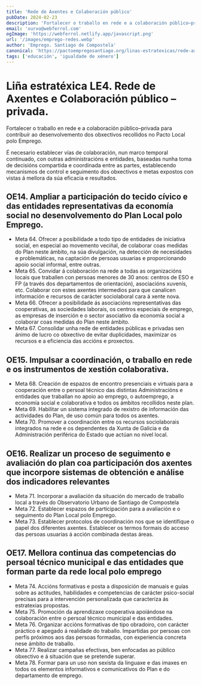 ```yaml
---
title: 'Rede de Axentes e Colaboración público'
pubDate: 2024-02-23
description: 'Fortalecer o traballo en rede e a colaboración público–privada para contribuír ao desenvolvemento dos obxectivos recollidos no Pacto Local polo Emprego.'
email: 'xurxo@webferrol.com'
ogImage: 'https://webferrol.netlify.app/javascript.png'
url: '/images/emprego-redes.webp'
author: 'Emprego. Santiago de Compostela'
canonical: 'https://pactoempregosantiago.org/linas-estratexicas/rede-axentes-colaboracion-publico/'
tags: ['educación', 'igualdade de xénero']
---
```


# Liña estratéxica LE4. Rede de Axentes e Colaboración público – privada.

Fortalecer o traballo en rede e a colaboración público–privada para contribuír ao
desenvolvemento dos obxectivos recollidos no Pacto Local polo Emprego.

É necesario establecer vías de colaboración, nun marco temporal continuado, con outras
administracións e entidades, baseadas nunha toma de decisións compartida e coordinada
entre as partes, establecendo mecanismos de control e seguimento dos obxectivos e metas
expostos con vistas á mellora da súa eficacia e resultados.

<h2 id="OE14">OE14. Ampliar a participación do tecido cívico e das entidades representativas da economía social no desenvolvemento do Plan Local polo Emprego. </h2>

- Meta 64. Ofrecer a posibilidade a todo tipo de entidades de iniciativa social, en especial ao movemento veciñal, de colaborar coas medidas do Plan neste ámbito, na súa divulgación, na detección de necesidades e problemáticas, na captación de persoas usuarias e proporcionando apoio social informal, entre outras.
- Meta 65. Convidar á colaboración na rede a todas as organizacións locais que traballen con persoas menores de 30 anos: centros de ESO e FP (a través dos departamentos de orientación), asociacións xuvenís, etc. Colaborar con estes axentes intermedios para que canalicen información e recursos de carácter sociolaboral cara á xente nova.
- Meta 66. Ofrecer a posibilidade ás asociacións representativas das cooperativas, as sociedades laborais, os centros especiais de emprego, as empresas de inserción e o sector asociativo da economía social a colaborar coas medidas do Plan neste ámbito.
- Meta 67. Consolidar unha rede de entidades públicas e privadas sen ánimo de lucro co obxectivo de evitar duplicidades, maximizar os recursos e a eficiencia das accións e proxectos.

<h2 id="OE15">OE15. Impulsar a coordinación, o traballo en rede e os instrumentos de xestión colaborativa.</h2>

- Meta 68. Creación de espazos de encontro presenciais e virtuais para a cooperación entre o persoal técnico das distintas Administracións e entidades que traballan no apoio ao emprego,
o autoemprego, a economía social e colaborativa e todos os ámbitos recollidos neste plan. 
- Meta 69. Habilitar un sistema integrado de rexistro de información das actividades do Plan, de uso común para todos os axentes.
- Meta 70. Promover a coordinación entre os recursos sociolaborais integrados na rede e os dependentes da Xunta de Galicia e da Administración periférica do Estado que actúan no nivel local.

<h2 id="OE16">OE16. Realizar un proceso de seguimento e avaliación do plan coa participación dos axentes que incorpore sistemas de obtención e análise dos indicadores relevantes</h2>

- Meta 71. Incorporar a avaliación da situación do mercado de traballo local a través do Observatorio Urbano de Santiago de Compostela
- Meta 72. Establecer espazos de participación para a avaliación e o seguimento do Plan Local polo Emprego.
- Meta 73. Establecer protocolos de coordinación nos que se identifique o papel dos diferentes axentes. Establecer os termos formais do acceso das persoas usuarias á acción combinada destas áreas.

<h2 id="OE17">OE17. Mellora continua das competencias do persoal técnico municipal e das entidades que forman parte da rede local polo emprego</h2>

- Meta 74. Accións formativas e posta a disposición de manuais e guías sobre as actitudes, habilidades e competencias de carácter psico-social precisas para a intervención personalizada que caracteriza ás estratexias propostas.
- Meta 75. Promoción da aprendizaxe cooperativa apoiándose na colaboración entre o persoal técnico municipal e das entidades.
- Meta 76. Organizar accións formativas de tipo obradoiro, con carácter práctico e apegado á realidade do traballo. Impartidas por persoas con perfís próximos aos das persoas formadas, con experiencia concreta nese ámbito de traballo.
- Meta 77. Realizar campañas efectivas, ben enfocadas ao público obxectivo e á situación que se pretende superar.
- Meta 78. Formar para un uso non sexista da linguaxe e das imaxes en todos os elementos informativos e comunicativos do Plan e do departamento de emprego.